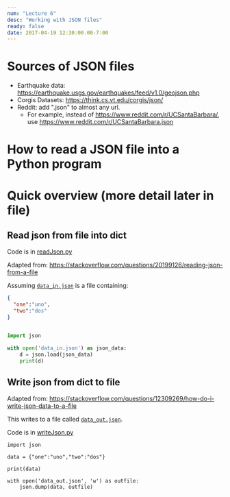 ```yaml
---
num: "Lecture 6"
desc: "Working with JSON files"
ready: false
date: 2017-04-19 12:30:00.00-7:00
---
```


# Sources of JSON files

* Earthquake data:  <https://earthquake.usgs.gov/earthquakes/feed/v1.0/geojson.php>
* Corgis Datasets: <https://think.cs.vt.edu/corgis/json/>
* Reddit: add ".json" to almost any url.  
    * For example, instead of <https://www.reddit.com/r/UCSantaBarbara/>, use <https://www.reddit.com/r/UCSantaBarbara.json>


# How to read a JSON file into a Python program

# Quick overview (more detail later in file)

## Read json  from file into dict

Code is in [readJson.py](readJson.py)

Adapted from: <https://stackoverflow.com/questions/20199126/reading-json-from-a-file>

Assuming [`data_in.json`](data_in.json) is a file containing:

```json
{
  "one":"uno",
  "two":"dos"
}
```

```python

import json

with open('data_in.json') as json_data:
    d = json.load(json_data)
    print(d)
```

## Write json from dict to file

Adapted from: <https://stackoverflow.com/questions/12309269/how-do-i-write-json-data-to-a-file>

This writes to a file called [`data_out.json`](data_out.json).

Code is in [writeJson.py](writeJson.py)

```
import json

data = {"one":"uno","two":"dos"}

print(data)

with open('data_out.json', 'w') as outfile:
    json.dump(data, outfile)

``` 
